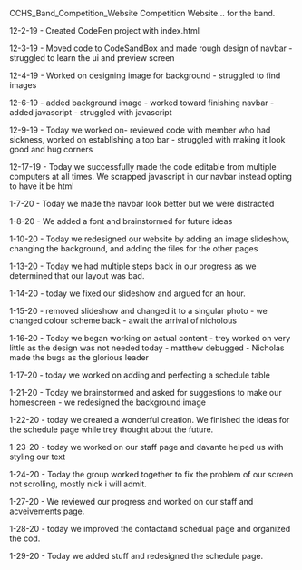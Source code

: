 CCHS_Band_Competition_Website
Competition Website... for the band.

12-2-19 - Created CodePen project with index.html

12-3-19 - Moved code to CodeSandBox and made rough design of navbar - struggled to learn the ui and preview screen

12-4-19 - Worked on designing image for background - struggled to find images

12-6-19 - added background image - worked toward finishing navbar - added javascript - struggled with javascript

12-9-19 - Today we worked on- reviewed code with member who had sickness, worked on establishing a top bar - struggled with making it look good and hug corners

12-17-19 - Today we successfully made the code editable from multiple computers at all times. We scrapped javascript in our navbar instead opting to have it be html

1-7-20 - Today we made the navbar look better but we were distracted

1-8-20 - We added a font and brainstormed for future ideas

1-10-20 - Today we redesigned our website by adding an image slideshow, changing the background, and adding the files for the other pages

1-13-20 - Today we had multiple steps back in our progress as we determined that our layout was bad.

1-14-20 - today we fixed our slideshow and argued for an hour.

1-15-20 - removed slideshow and changed it to a singular photo - we changed colour scheme back - await the arrival of nicholous

1-16-20 - Today we began working on actual content - trey worked on very little as the design was not needed today - matthew debugged - Nicholas made the bugs as the glorious leader

1-17-20 - today we worked on adding and perfecting a schedule table

1-21-20 - Today we brainstormed and asked for suggestions to make our homescreen - we redesigned the background image

1-22-20 - today we created a wonderful creation. We finished the ideas for the schedule page while trey thought about the future.

1-23-20 - today we worked on our staff page and davante helped us with styling our text

1-24-20 - Today the group worked together to fix the problem of our screen not scrolling, mostly nick i will admit.

1-27-20 - We reviewed our progress and worked on our staff and acveivements page.

1-28-20 - today we improved the contactand schedual page and organized the cod.

1-29-20 - Today we added stuff and redesigned the schedule page.
